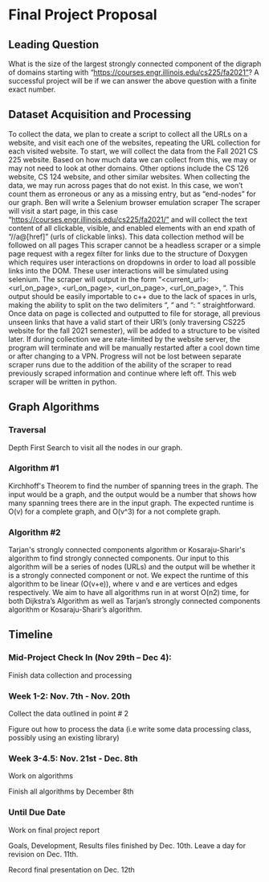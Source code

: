 # Final Project Proposal

## Leading Question
What is the size of the largest strongly connected component of the digraph of domains starting with “https://courses.engr.illinois.edu/cs225/fa2021”?
A successful project will be if we can answer the above question with a finite exact number.
## Dataset Acquisition and Processing
To collect the data, we plan to create a script to collect all the URLs on a website, and visit each one of the websites, repeating the URL collection for each visited website. To start, we will collect the data from the Fall 2021 CS 225 website. Based on how much data we can collect from this, we may or may not need to look at other domains. Other options include the CS 126 website, CS 124 website, and other similar websites. 
When collecting the data, we may run across pages that do not exist. In this case, we won’t count them as erroneous or any as a missing entry, but as “end-nodes” for our graph.
Ben will write a Selenium browser emulation scraper
The scraper will visit a start page, in this case “https://courses.engr.illinois.edu/cs225/fa2021/” and will collect the text content of all clickable, visible, and enabled elements with an end xpath of “//a@[href]” (urls of clickable links). This data collection method will be followed on all pages
This scraper cannot be a headless scraper or a simple page request with a regex filter for links due to the structure of Doxygen which requires user interactions on dropdowns in order to load all possible links into the DOM. These user interactions will be simulated using selenium.
The scraper will output in the form “<current_url>: <url_on_page>, <url_on_page>, <url_on_page>, <url_on_page>, “. This output should be easily importable to c++ due to the lack of spaces in urls, making the ability to split on the two delimiters “, “ and “: “ straightforward. Once data on page is collected and outputted to file for storage, all previous unseen links that have a valid start of their URI’s (only traversing CS225 website for the fall 2021 semester), will be added to a structure to be visited later.
If during collection we are rate-limited by the website server, the program will terminate and will be manually restarted after a cool down time or after changing to a VPN.
Progress will not be lost between separate scraper runs due to the addition of the ability of the scraper to read previously scraped information and continue where left off.
This web scraper will be written in python. 


## Graph Algorithms
### Traversal
Depth First Search to visit all the nodes in our graph. 

### Algorithm #1
Kirchhoff's Theorem to find the number of spanning trees in the graph. The input would be a graph, and the output would be a number that shows how many spanning trees there are in the input graph. The expected runtime is O(v) for a complete graph, and O(v^3) for a not complete graph. 

### Algorithm #2
Tarjan's strongly connected components algorithm or Kosaraju-Sharir's algorithm to find strongly connected components. Our input to this algorithm will be a series of nodes (URLs) and the output will be whether it is a strongly connected component or not. We expect the runtime of this algorithm to be linear (O(v+e)), where v and e are vertices and edges respectively.
We aim to have all algorithms run in at worst O(n2) time, for both Dijkstra’s Algorithm as well as Tarjan’s strongly connected components algorithm or 
Kosaraju-Sharir’s algorithm.

## Timeline

### Mid-Project Check In (Nov 29th – Dec 4): 
Finish data collection and processing

### Week 1-2: Nov. 7th - Nov. 20th

Collect the data outlined in point # 2

Figure out how to process the data (i.e write some data processing class, possibly using an existing library)

### Week 3-4.5: Nov. 21st - Dec. 8th

Work on algorithms

Finish all algorithms by December 8th

### Until Due Date

Work on final project report

Goals, Development, Results files finished by Dec. 10th. Leave a day for revision on Dec. 11th. 

Record final presentation on Dec. 12th

